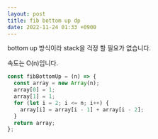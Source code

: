 ```yaml
---
layout: post
title: fib bottom up dp
date: 2022-11-24 01:33 +0900
---
```

bottom up 방식이라 stack을 걱정 할 필요가 없습니다.

속도는 O(n)입니다.

```js
const fibBottomUp = (n) => {
  const array = new Array(n);
  array[0] = 1;
  array[1] = 1;
  for (let i = 2; i <= n; i++) {
    array[i] = array[i - 1] + array[i - 2];
  }
  return array;
};
```